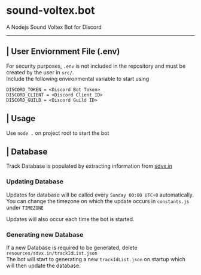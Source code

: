 # sound-voltex.bot
A Nodejs Sound Voltex Bot for Discord

---

## | User Enviornment File (.env)

For security purposes, ```.env``` is not included in the repository and must be created by the user in ```src/```.  
Include the following environmental variable to start using
```
DISCORD_TOKEN = <Discord Bot Token>
DISCORD_CLIENT = <Discord Client ID>
DISCORD_GUILD = <Discord Guild ID>
```
## | Usage

Use ```node .``` on project root to start the bot  
 
## | Database

Track Database is populated by extracting information from [sdvx.in](https://sdvx.in/) 

### Updating Database

Updates for database will be called every ```Sunday 00:00 UTC+8``` automatically.  
You can change the timezone on which the update occurs in ```constants.js``` under ```TIMEZONE```

Updates will also occur each time the bot is started.  

### Generating new Database

If a new Database is required to be generated, delete ```resources/sdvx.in/trackIdList.json```   
The bot will start to generating a new ```trackIdList.json``` on startup which will then update the database.
